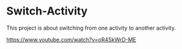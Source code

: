 # Switch-Activity
This project is about switching from one activity to another activity.

https://www.youtube.com/watch?v=oR4SkWrD-ME
